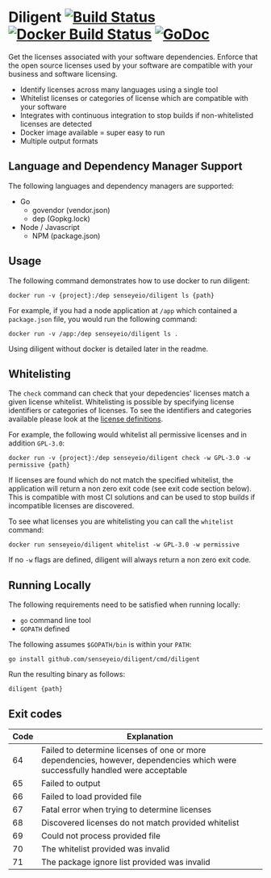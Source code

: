 # Diligent [![Build Status](https://travis-ci.org/senseyeio/diligent.svg?branch=master)](https://travis-ci.org/senseyeio/diligent) [![Docker Build Status](https://img.shields.io/docker/build/senseyeio/diligent.svg)](https://hub.docker.com/r/senseyeio/diligent/) [![GoDoc](https://godoc.org/github.com/senseyeio/diligent?status.svg)](https://godoc.org/github.com/senseyeio/diligent)

Get the licenses associated with your software dependencies. Enforce that the open source licenses used by your software are compatible with your business and software licensing.

 - Identify licenses across many languages using a single tool
 - Whitelist licenses or categories of license which are compatible with your software
 - Integrates with continuous integration to stop builds if non-whitelisted licenses are detected
 - Docker image available = super easy to run
 - Multiple output formats

## Language and Dependency Manager Support

The following languages and dependency managers are supported:

 - Go
   - govendor (vendor.json)
   - dep (Gopkg.lock)
 - Node / Javascript
   - NPM (package.json)

## Usage
The following command demonstrates how to use docker to run diligent:
```
docker run -v {project}:/dep senseyeio/diligent ls {path}
```
For example, if you had a node application at `/app` which contained a `package.json` file, you would run the following command:
```
docker run -v /app:/dep senseyeio/diligent ls .
```
Using diligent without docker is detailed later in the readme.

## Whitelisting

The `check` command can check that your depedencies' licenses match a given license whitelist.
Whitelisting is possible by specifying license identifiers or categories of licenses.
To see the identifiers and categories available please look at the [license definitions](https://github.com/senseyeio/diligent/blob/master/license.go).

For example, the following would whitelist all permissive licenses and in addition `GPL-3.0`:
```
docker run -v {project}:/dep senseyeio/diligent check -w GPL-3.0 -w permissive {path}
```

If licenses are found which do not match the specified whitelist, the application will return a non zero exit code (see exit code section below).
This is compatible with most CI solutions and can be used to stop builds if incompatible licenses are discovered.

To see what licenses you are whitelisting you can call the `whitelist` command:
```
docker run senseyeio/diligent whitelist -w GPL-3.0 -w permissive
```

If no `-w` flags are defined, diligent will always return a non zero exit code.

## Running Locally

The following requirements need to be satisfied when running locally:
 - `go` command line tool
 - `GOPATH` defined

The following assumes `$GOPATH/bin` is within your `PATH`:
```
go install github.com/senseyeio/diligent/cmd/diligent
```

Run the resulting binary as follows:
```
diligent {path}
```

## Exit codes

|Code|Explanation|
| ------------- | ------------- |
| 64  | Failed to determine licenses of one or more dependencies, however, dependencies which were successfully handled were acceptable  |
| 65  | Failed to output  |
| 66  | Failed to load provided file  |
| 67  | Fatal error when trying to determine licenses  |
| 68  | Discovered licenses do not match provided whitelist  |
| 69  | Could not process provided file  |
| 70  | The whitelist provided was invalid  |
| 71  | The package ignore list provided was invalid  |
